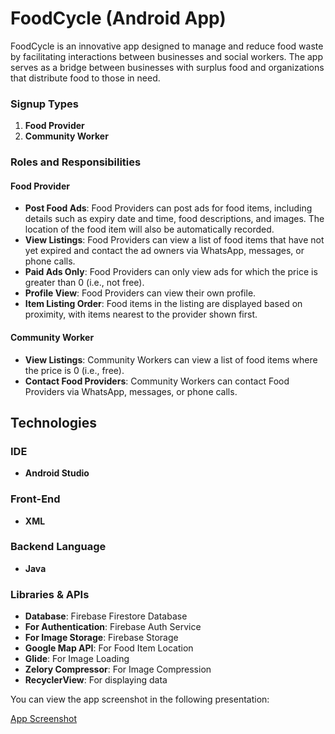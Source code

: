 # FoodCycle (Android App)
FoodCycle is an innovative app designed to manage and reduce food waste by facilitating interactions between businesses and social workers. The app serves as a bridge between businesses with surplus food and organizations that distribute food to those in need.


### Signup Types

1. **Food Provider**
2. **Community Worker**

### Roles and Responsibilities

#### Food Provider
- **Post Food Ads**: Food Providers can post ads for food items, including details such as expiry date and time, food descriptions, and images. The location of the food item will also be automatically recorded.
- **View Listings**: Food Providers can view a list of food items that have not yet expired and contact the ad owners via WhatsApp, messages, or phone calls.
- **Paid Ads Only**: Food Providers can only view ads for which the price is greater than 0 (i.e., not free).
- **Profile View**: Food Providers can view their own profile.
- **Item Listing Order**: Food items in the listing are displayed based on proximity, with items nearest to the provider shown first.

#### Community Worker
- **View Listings**: Community Workers can view a list of food items where the price is 0 (i.e., free).
- **Contact Food Providers**: Community Workers can contact Food Providers via WhatsApp, messages, or phone calls.

## Technologies

### IDE
- **Android Studio**

### Front-End
- **XML**

### Backend Language
- **Java**

### Libraries & APIs
- **Database**: Firebase Firestore Database
- **For Authentication**: Firebase Auth Service
- **For Image Storage**: Firebase Storage
- **Google Map API**: For Food Item Location
- **Glide**: For Image Loading
- **Zelory Compressor**: For Image Compression
- **RecyclerView**: For displaying data

You can view the app screenshot in the following presentation:

[App Screenshot](https://docs.google.com/presentation/d/1DCOk4NBQwQczvrs6lhEGDHQ0wHgumltA/edit#slide=id.p1)



